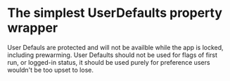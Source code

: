 # The simplest UserDefaults property wrapper

User Defauls are protected and will not be availble while the app is locked, including prewarming.
User Defaults should not be used for flags of first run, or logged-in status, it should be used purely for preference users wouldn't be too upset to lose.
